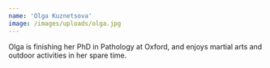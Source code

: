 ```yaml
---
name: 'Olga Kuznetsova'
image: /images/uploads/olga.jpg
---
```

Olga is finishing her PhD in Pathology at Oxford, and enjoys martial arts and outdoor activities in her spare time.